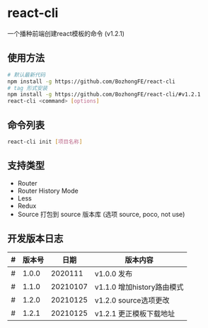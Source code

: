 # react-cli

一个播种前端创建react模板的命令 (v1.2.1)

## 使用方法

```bash
# 默认最新代码
npm install -g https://github.com/BozhongFE/react-cli
# tag 形式安装
npm install -g https://github.com/BozhongFE/react-cli/#v1.2.1
react-cli <command> [options]
```

## 命令列表

```bash
react-cli init [项目名称]
```

## 支持类型

+ Router
+ Router History Mode
+ Less
+ Redux
+ Source 打包到 source 版本库 (选项 source, poco, not use)

## 开发版本日志
|#|版本号|日期|版本内容|
|---|---|---|---|
|#|1.0.0|2020111| v1.0.0 发布
|#|1.1.0|20210107| v1.1.0 增加history路由模式
|#|1.2.0|20210125| v1.2.0 source选项更改
|#|1.2.1|20210125| v1.2.1 更正模板下载地址
